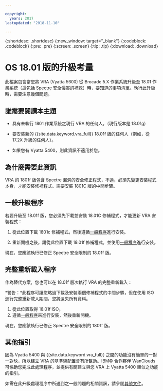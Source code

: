 ```yaml
---

copyright:
  years: 2017
lastupdated: "2018-11-10"

---
```


{:shortdesc: .shortdesc}
{:new_window: target="_blank"}
{:codeblock: .codeblock}
{:pre: .pre}
{:screen: .screen}
{:tip: .tip}
{:download: .download}

# OS 18.01 版的升級考量

此檔案包含當您將 VRA (Vyatta 5600) 從 Brocade 5.X 作業系統升級至 18.01 作業系統（這包括 Spectre 安全侵害的補救）時，要知道的事項清單。執行此升級時，需要注意幾個問題。

## 誰需要閱讀本主題

* 具有未執行 1801 作業系統之現行 VRA 的任何人。（現行版本是 18.01g）

* 要安裝新的 {{site.data.keyword.vra_full}} 18.01f 版的任何人（例如，從 17.2X 升級的任何人）。

* 如果您有 Vyatta 5400，則此資訊不適用於您。

## 為什麼需要此資訊

VRA 的 1801f 版包含 Spectre 漏洞的安全修正程式，不過，必須先變更安裝程式本身，才能安裝修補程式。需要安裝 1801C 版的中間步驟。

## 一般升級程序
若要升級至 18.01f 版，您必須先下載並安裝 18.01C 修補程式，才能更新 VRA 安裝程式：

1. 從此位置下載 1801c 修補程式，然後遵循[一般程序](/docs/infrastructure/virtual-router-appliance?topic=virtual-router-appliance-upgrading-the-os)進行安裝。

2. 重新開機之後，請從此位置下載 18.01f 修補程式，並使用[一般程序](/docs/infrastructure/virtual-router-appliance?topic=virtual-router-appliance-upgrading-the-os)進行安裝。

現在，您應該執行已修正 Spectre 安全限制的 18.01f 版。

## 完整重新載入程序
作為替代方案，您也可以在 18.01f 層次執行 VRA 的完整重新載入：

*警告：*此程序可讓您略過下載及安裝兩個修補程式的中間步驟，但在使用 ISO 進行完整重新載入期間，您將遺失所有資料。

1. 從此位置取得 18.01f ISO。
2. 遵循[一般程序](/docs/infrastructure/virtual-router-appliance?topic=virtual-router-appliance-upgrading-the-os)來進行安裝，然後重新開機。

現在，您應該執行已修正 Spectre 安全限制的 1801f 版。

## 其他指引

因為 Vyatta 5400 與 {{site.data.keyword.vra_full}} 之間的功能沒有簡單的一對一對映，所以建立 VRA 的基準線配置會有所幫助。IBM© 合作夥伴 WanClouds 可協助您完成此處理程序，並提供有關建立與您 VRA 上 Vyatta 5400 類似之功能的指引。

如需在此升級處理程序中所遇到之一般問題的相關資訊，請參閱[其他文件](/docs/infrastructure/virtual-router-appliance?topic=virtual-router-appliance-vyatta-5400-common-migration-issues)。
